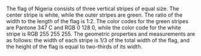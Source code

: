 The flag of Nigeria consists of three vertical stripes of equal size. The center stripe is white, while the outer stripes are green. The ratio of the width to the length of the flag is 1:2. The color codes for the green stripes are Pantone 347 C and RGB 0 128 0, while the color code for the white stripe is RGB 255 255 255. The geometric properties and measurements are as follows: the width of each stripe is 1/3 of the total width of the flag, and the height of the flag is equal to two-thirds of its width.